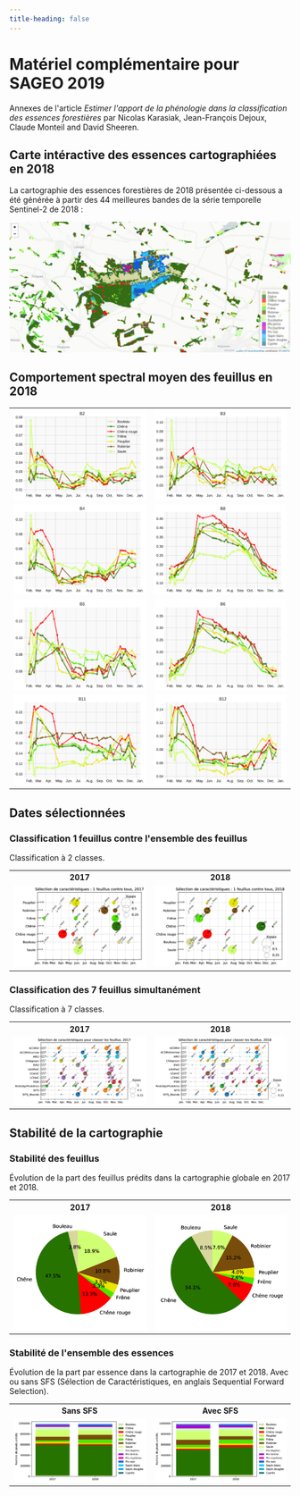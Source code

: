 ```yaml
---
title-heading: false
---
```

<style>
  @media(max-width: 480px) {
  td {
    display: table-row;
  }
    }
</style>

# Matériel complémentaire pour SAGEO 2019 
Annexes de l'article *Estimer l'apport de la phénologie dans la classification des essences forestières* par Nicolas Karasiak, Jean-François Dejoux, Claude Monteil and David Sheeren.
## Carte intéractive des essences cartographiées en 2018

La cartographie des essences forestières de 2018 présentée ci-dessous a été générée à partir des 44 meilleures bandes de la série temporelle Sentinel-2 de 2018 :

<a href='map/index.html'><img src='map/2018_map_sample.png'></a>

## Comportement spectral moyen des feuillus en 2018 
<table>
  <tr>
    <td><img src='figures/B2_fr.jpg'></td>
    <td><img src='figures/B3.jpg'></td>
  </tr>
  <tr>
    <td><img src='figures/B4.jpg'></td>
    <td><img src='figures/B8.jpg'></td>
  </tr>
  <tr>
    <td><img src='figures/B5.jpg'></td>
    <td><img src='figures/B6.jpg'></td>
  </tr>
  <tr>
    <td><img src='figures/B11.jpg'></td>
    <td><img src='figures/B12.jpg'></td>
  </tr>
 </table>
  
## Dates sélectionnées

### Classification 1 feuillus contre l'ensemble des feuillus
Classification à 2 classes.
<table>
  <tr>
    <th>2017</th>
    <th>2018</th>
  </tr>
  <tr>
    <td><img src='figures/1vsallbroadleaf_2017_fr.jpg'></td>
    <td><img src='figures/1vsallbroadleaf_2018_fr.jpg'></td>
  </tr>
</table>

### Classification des 7 feuillus simultanément
Classification à 7 classes.
<table>
  <tr>
    <th>2017</th>
    <th>2018</th>
  </tr>
  <tr>
    <td><img src='figures/indicebroadleaf_2017_fr.jpg'></td>
    <td><img src='figures/indicebroadleaf_2018_fr.jpg'></td>
  </tr>
</table>

## Stabilité de la cartographie

### Stabilité des feuillus 
Évolution de la part des feuillus prédits dans la cartographie globale en 2017 et 2018.

<table>
  <tr>
    <th>2017</th>
    <th>2018</th>
  </tr>
  <tr>
    <td><img src='figures/shareSpecies_2017.jpg'></td>
    <td><img src='figures/shareSpecies_2018.jpg'></td>
  </tr>
</table>

### Stabilité de l'ensemble des essences


Évolution de la part par essence dans la cartographie de 2017 et 2018.
Avec ou sans SFS (Sélection de Caractéristiques, en anglais Sequential Forward Selection).

<table>
  <tr>
    <th>Sans SFS</th>
    <th>Avec SFS</th>
  </tr>
  <tr>
    <td><img src='figures/shareSFSSITS_noSFS.jpg'></td>
    <td><img src='figures/shareSFSSITS.jpg'></td>
  </tr>
</table>


